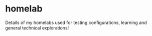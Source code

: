 # homelab
Details of my homelabs used for testing configurations, learning and general technical explorations!
